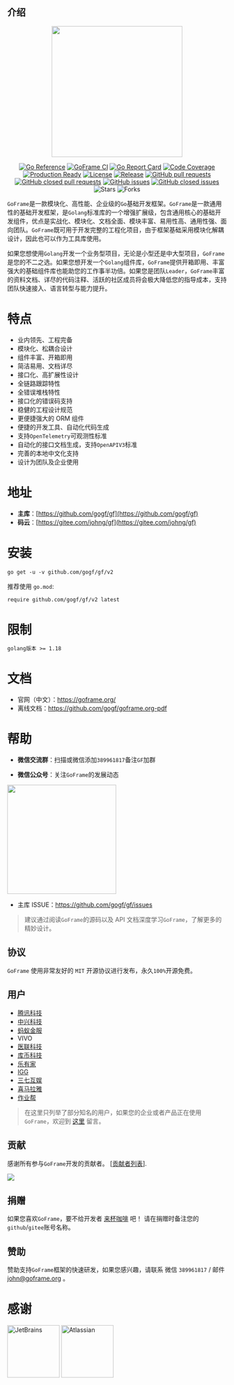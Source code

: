## 介绍

<div align="center">
<img src="https://goframe.org/statics/image/logo2.png?v=1" width="300"/>

[![Go Reference](https://pkg.go.dev/badge/github.com/gogf/gf/v2.svg)](https://pkg.go.dev/github.com/gogf/gf/v2)
[![GoFrame CI](https://github.com/gogf/gf/actions/workflows/ci-main.yml/badge.svg)](https://github.com/gogf/gf/actions/workflows/ci-main.yml)
[![Go Report Card](https://goreportcard.com/badge/github.com/gogf/gf/v2)](https://goreportcard.com/report/github.com/gogf/gf/v2)
[![Code Coverage](https://codecov.io/gh/gogf/gf/branch/master/graph/badge.svg)](https://codecov.io/gh/gogf/gf)
[![Production Ready](https://img.shields.io/badge/production-ready-blue.svg?style=flat)](https://github.com/gogf/gf)
[![License](https://img.shields.io/github/license/gogf/gf.svg?style=flat)](https://github.com/gogf/gf)
[![Release](https://img.shields.io/github/v/release/gogf/gf?style=flat)](https://github.com/gogf/gf/releases)
[![GitHub pull requests](https://img.shields.io/github/issues-pr/gogf/gf?style=flat)](https://github.com/gogf/gf/pulls)
[![GitHub closed pull requests](https://img.shields.io/github/issues-pr-closed/gogf/gf?style=flat)](https://github.com/gogf/gf/pulls?q=is%3Apr+is%3Aclosed)
[![GitHub issues](https://img.shields.io/github/issues/gogf/gf?style=flat)](https://github.com/gogf/gf/issues)
[![GitHub closed issues](https://img.shields.io/github/issues-closed/gogf/gf?style=flat)](https://github.com/gogf/gf/issues?q=is%3Aissue+is%3Aclosed)
![Stars](https://img.shields.io/github/stars/gogf/gf?style=flat)
![Forks](https://img.shields.io/github/forks/gogf/gf?style=flat)

</div>

`GoFrame`是一款模块化、高性能、企业级的`Go`基础开发框架。`GoFrame`是一款通用性的基础开发框架，是`Golang`标准库的一个增强扩展级，包含通用核心的基础开发组件，优点是实战化、模块化、文档全面、模块丰富、易用性高、通用性强、面向团队。`GoFrame`既可用于开发完整的工程化项目，由于框架基础采用模块化解耦设计，因此也可以作为工具库使用。

如果您想使用`Golang`开发一个业务型项目，无论是小型还是中大型项目，`GoFrame`是您的不二之选。如果您想开发一个`Golang`组件库，`GoFrame`提供开箱即用、丰富强大的基础组件库也能助您的工作事半功倍。如果您是团队`Leader`，`GoFrame`丰富的资料文档、详尽的代码注释、活跃的社区成员将会极大降低您的指导成本，支持团队快速接入、语言转型与能力提升。

# 特点

- 业内领先、工程完备
- 模块化、松耦合设计
- 组件丰富、开箱即用
- 简洁易用、文档详尽
- 接口化、高扩展性设计
- 全链路跟踪特性
- 全错误堆栈特性
- 接口化的错误码支持
- 稳健的工程设计规范
- 更便捷强大的 ORM 组件
- 便捷的开发工具、自动化代码生成
- 支持`OpenTelemetry`可观测性标准
- 自动化的接口文档生成，支持`OpenAPIV3`标准
- 完善的本地中文化支持
- 设计为团队及企业使用

# 地址

- **主库**：[https://github.com/gogf/gf](https://github.com/gogf/gf)
- **码云**：[https://gitee.com/johng/gf](https://gitee.com/johng/gf)

# 安装

```xml
go get -u -v github.com/gogf/gf/v2
```

推荐使用 `go.mod`:

```xml
require github.com/gogf/gf/v2 latest
```

# 限制

```xml
golang版本 >= 1.18
```

# 文档

- 官网（中文）：<a href="https://goframe.org/" rel="nofollow">https://goframe.org/</a>
- 离线文档：<a href="https://github.com/gogf/goframe.org-pdf"
  rel="nofollow">https://github.com/gogf/goframe.org-pdf</a>

# 帮助

<!--
- **扣扣交流群**：扫描或群号搜索添加

  <table class="wrapped relative-table confluenceTable"
  style="width: 29.7847%;">
  <colgroup>
  <col style="width: 45%" />
  <col style="width: 54%" />
  </colgroup>
  <tbody>
  <tr class="header">
  <th class="confluenceTh" style="text-align: center;"><div
  class="content-wrapper">
  <p>GoFrame实战1群</p>
  </div></th>
  <th class="confluenceTh" style="text-align: center;">GoFrame实战2群</th>
  </tr>
  &#10;<tr class="odd">
  <td class="confluenceTd" style="text-align: center;"><div
  class="content-wrapper">
  <p><br />
  </p>
  <p><br />
  </p>
  <p>已满</p>
  </div></td>
  <td class="confluenceTd" style="text-align: center;"><div
  class="content-wrapper">
  <p><img src="attachments/1114119/7296918.png" class="image-center"
  draggable="false" data-image-src="attachments/1114119/7296918.png"
  data-unresolved-comment-count="0" data-linked-resource-id="7296918"
  data-linked-resource-version="1" data-linked-resource-type="attachment"
  data-linked-resource-default-alias="1618482221516.png"
  data-base-url="https://goframe.org"
  data-linked-resource-content-type="image/png"
  data-linked-resource-container-id="1114119"
  data-linked-resource-container-version="147" height="150" /></p>
  <p>74341849</p>
  </div></td>
  </tr>
  </tbody>
  </table> -->

- **微信交流群**：扫描或微信添加`389961817`备注`GF`加群
<!--
  <table class="wrapped relative-table confluenceTable"
  style="width: 29.9641%;">
  <colgroup>
  <col style="width: 100%" />
  </colgroup>
  <tbody>
  <tr class="header">
  <th class="confluenceTh" style="text-align: center;"><div
  class="content-wrapper">
  <p>添加后拉群</p>
  </div></th>
  </tr>
  &#10;<tr class="odd">
  <td class="confluenceTd" style="text-align: center;"><div
  class="content-wrapper">
  <p><img src="attachments/1114119/7296922.png" class="image-center"
  draggable="false" data-image-src="attachments/1114119/7296922.png"
  data-unresolved-comment-count="0" data-linked-resource-id="7296922"
  data-linked-resource-version="1" data-linked-resource-type="attachment"
  data-linked-resource-default-alias="image2021-4-15_19-23-42.png"
  data-base-url="https://goframe.org"
  data-linked-resource-content-type="image/png"
  data-linked-resource-container-id="1114119"
  data-linked-resource-container-version="147" width="150" /></p>
  </div></td>
  </tr>
  </tbody>
  </table> -->

- **微信公众号**：关注`GoFrame`的发展动态

<img src="attachments/1114119/30739334.jpg" draggable="false"
data-image-src="attachments/1114119/30739334.jpg"
data-unresolved-comment-count="0" data-linked-resource-id="30739334"
data-linked-resource-version="2" data-linked-resource-type="attachment"
data-linked-resource-default-alias="qrcode_for_gh_f67013196297_258 (1).jpg"
data-base-url="https://goframe.org"
data-linked-resource-content-type="image/jpeg"
data-linked-resource-container-id="1114119"
data-linked-resource-container-version="147" height="250" />

- 主库 ISSUE：<a href="https://github.com/gogf/gf/issues"
  rel="nofollow">https://github.com/gogf/gf/issues</a>

> 建议通过阅读`GoFrame`的源码以及 API 文档深度学习`GoFrame`，了解更多的精妙设计。

## 协议

`GoFrame` 使用非常友好的 `MIT` 开源协议进行发布，永久`100%`开源免费。

## 用户

- <a href="https://www.tencent.com/" rel="nofollow">腾讯科技</a>
- <a href="https://www.zte.com.cn/china/" rel="nofollow">中兴科技</a>
- <a href="https://www.antfin.com/" rel="nofollow">蚂蚁金服</a>
- VIVO
- <a href="https://www.medlinker.com/" rel="nofollow">医联科技</a>
- <a href="https://www.kucoin.io/" rel="nofollow">库币科技</a>
- <a href="https://www.leyoujia.com/" rel="nofollow">乐有家</a>
- <a href="https://igg.com" rel="nofollow">IGG</a>
- <a href="https://www.37.com/" rel="nofollow">三七互娱</a>
- <a href="https://www.ximalaya.com" rel="nofollow">喜马拉雅</a>
- <a href="https://www.zybang.com/" rel="nofollow">作业帮</a>

> 在这里只列举了部分知名的用户，如果您的企业或者产品正在使用`GoFrame`，欢迎到
> <a href="../gf/提交使用案例" rel="nofollow">这里</a> 留言。

## 贡献

感谢所有参与`GoFrame`开发的贡献者。
\[<a href="https://github.com/gogf/gf/graphs/contributors"
rel="nofollow">贡献者列表</a>\].

<a href="https://github.com/gogf/gf/graphs/contributors"
rel="nofollow"><img
src="https://contributors-img.web.app/image?repo=gogf/gf" /></a>

## 捐赠

如果您喜欢`GoFrame`，要不给开发者 [来杯咖啡](来杯咖啡) 吧！
请在捐赠时备注您的`github`/`gitee`账号名称。

## 赞助

赞助支持`GoFrame`框架的快速研发，如果您感兴趣，请联系 微信 `389961817` /
邮件
<a href="mailto:john@goframe.org" rel="nofollow">john@goframe.org</a> 。

# 感谢

<a href="https://www.jetbrains.com/?from=GoFrame"><img src="https://goframe.org/download/thumbnails/1114119/jetbrains.png" height="120" alt="JetBrains"/></a>
<a href="https://www.atlassian.com/?from=GoFrame"><img src="https://goframe.org/download/attachments/1114119/atlassian.jpg" height="120" alt="Atlassian"/></a>
